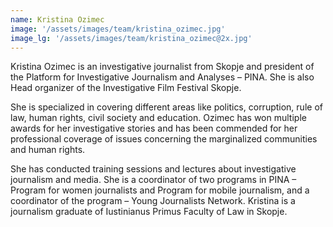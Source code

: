 ```yaml
---
name: Kristina Ozimec
image: '/assets/images/team/kristina_ozimec.jpg'
image_lg: '/assets/images/team/kristina_ozimec@2x.jpg'
---
```


Kristina Ozimec is an investigative journalist from Skopje and president of the Platform for Investigative Journalism and Analyses – PINA. She is also Head organizer of the Investigative Film Festival Skopje.

She is specialized in covering different areas like politics, corruption, rule of law, human rights, civil society and education. Ozimec has won multiple awards for her investigative stories and has been commended for her professional coverage of issues concerning the marginalized communities and human rights.

She has conducted training sessions and lectures about investigative journalism and media. She is a coordinator of two programs in PINA – Program for women journalists and Program for mobile journalism, and a coordinator of the program – Young Journalists Network. Kristina is a journalism graduate of Iustinianus Primus Faculty of Law in Skopje.